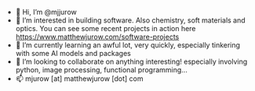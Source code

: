 - 👋 Hi, I’m @mjjurow
- 👀 I’m interested in building software. Also chemistry, soft materials and optics. You can see some recent projects in action here https://www.matthewjurow.com/software-projects
- 🌱 I’m currently learning an awful lot, very quickly, especially tinkering with some AI models and packages
- 💞️ I’m looking to collaborate on anything interesting! especially involving python, image processing, functional programming...
- 📫 mjurow [at] matthewjurow [dot] com

<!---
mjjurow/mjjurow is a ✨ special ✨ repository because its `README.md` (this file) appears on your GitHub profile.
You can click the Preview link to take a look at your changes.
--->
